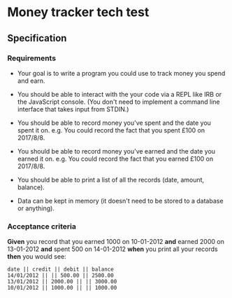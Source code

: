 # Money tracker tech test

## Specification

### Requirements

* Your goal is to write a program you could use to track money you spend and earn.

* You should be able to interact with the your code via a REPL like IRB or the JavaScript console.  (You don't need to implement a command line interface that takes input from STDIN.)

* You should be able to record money you've spent and the date you spent it on.  e.g. You could record the fact that you spent £100 on 2017/8/8.

* You should be able to record money you've earned and the date you earned it on.  e.g. You could record the fact that you earned £100 on 2017/8/8.

* You should be able to print a list of all the records (date, amount, balance).

* Data can be kept in memory (it doesn't need to be stored to a database or anything).

### Acceptance criteria

**Given** you record that you earned 1000 on 10-01-2012
**and** earned 2000 on 13-01-2012
**and** spent 500 on 14-01-2012
**when** you print all your records
**then** you would see:

```
date || credit || debit || balance
14/01/2012 || || 500.00 || 2500.00
13/01/2012 || 2000.00 || || 3000.00
10/01/2012 || 1000.00 || || 1000.00
```
